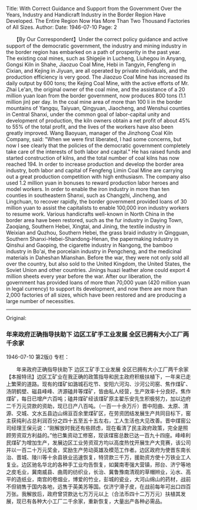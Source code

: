 Title: With Correct Guidance and Support from the Government Over the Years, Industry and Handicraft Industry in the Border Region Have Developed. The Entire Region Now Has More Than Two Thousand Factories of All Sizes.
Author:
Date: 1946-07-10
Page: 2

　　【By Our Correspondent】Under the correct policy guidance and active support of the democratic government, the industry and mining industry in the border region has embarked on a path of prosperity in the past year. The existing coal mines, such as Shigejie in Lucheng, Liuhegou in Anyang, Gongsi Kiln in Shahe, Jiaozuo Coal Mine, Hebi in Tangyin, Fengfeng in Cixian, and Kejing in Jiyuan, are all operated by private individuals, and the production efficiency is very good. The Jiaozuo Coal Mine has increased its daily output by 600 tons; the Kejing Coal Mine, with the active efforts of Mr. Zhai Le'an, the original owner of the coal mine, and the assistance of a 20 million yuan loan from the border government, now produces 800 tons (1.1 million jin) per day. In the coal mine area of more than 100 li in the border mountains of Yangqu, Taiyuan, Qingyuan, Jiaocheng, and Wenshui counties in Central Shanxi, under the common goal of labor-capital unity and development of production, the kiln owners obtain a net profit of about 45% to 55% of the total profit, and the lives of the workers have also been greatly improved. Wang Baoyuan, manager of the Jinzhong Coal Kiln Company, said: "When we were first liberated, I had some concerns, but now I see clearly that the policies of the democratic government completely take care of the interests of both labor and capital." He has raised funds and started construction of kilns, and the total number of coal kilns has now reached 194. In order to increase production and develop the border area industry, both labor and capital of Fengfeng Limin Coal Mine are carrying out a great production competition with high enthusiasm. The company also used 1.2 million yuan in bonuses to reward production labor heroes and model workers. In order to enable the iron industry in more than ten counties in southeastern Shanxi, such as Changzhi, Jincheng, and Lingchuan, to recover rapidly, the border government provided loans of 30 million yuan to assist the capitalists to enable 100,000 iron industry workers to resume work. Various handicrafts well-known in North China in the border area have been restored, such as the fur industry in Daying Town, Zaoqiang, Southern Hebei, Xingtai, and Jining, the textile industry in Weixian and Quzhou, Southern Hebei, the grass braid industry in Qingguan, Southern Shanxi-Hebei-Shandong-Henan, the papermaking industry in Qinshui and Gaoping, the cigarette industry in Nangong, the bamboo industry in Bo'ai, the porcelain industry in Pengcheng, and the medicinal materials in Daheshan Mianshan. Before the war, they were not only sold all over the country, but also sold to the United Kingdom, the United States, the Soviet Union and other countries. Jinings huazi leather alone could export 4 million sheets every year before the war. After our liberation, the government has provided loans of more than 70,000 yuan (420 million yuan in legal currency) to support its development, and now there are more than 2,000 factories of all sizes, which have been restored and are producing a large number of necessities.



<hr /> 

Original: 


### 年来政府正确指导扶助下  边区工矿手工业发展  全区已拥有大小工厂两千余家

1946-07-10
第2版()
专栏：

　　年来政府正确指导扶助下
    边区工矿手工业发展
    全区已拥有大小工厂两千余家
    【本报特讯】边区工矿业在我正确的政策指导和民主政府积极扶植下，一年来已走上繁荣的道路。现有的煤矿如潞城石圪节、安阳六河沟、沙河公司窑、焦作煤矿、汤阴鹤壁、磁县峰峰、济源磕井等煤矿，皆由私人经营，生产效率十分良好。焦作煤矿，每日已增产六百吨；磕井煤矿经该煤矿原主翟乐安先生积极努力，加以边府二千万元贷款的资助，现已日产八百吨。（一百一十余万斤）晋中阳曲、太原、清源、交城、文水五县边山绵亘百余里煤矿区，在劳资团结发展生产共同目标下，窑主获纯利占总利润百分之四十五至五十五左右，工人生活也大见改善。晋中煤窑公司经理王保元说：“刚解放时我还有些顾虑，现在看清了民主政府政策，完全是照顾劳资双方利益的。”他已集资动工修窑，现该煤窑总数已达一百九十四座。峰峰利民煤矿为增加生产，发展边区工业劳资双方均以高度热忱开展生产大竞赛，该公司并以一百二十万元奖金，奖励生产劳动英雄及模范工作者。边区政府为使晋东南长治、晋城、陵川等十余县铁业迅速恢复，特贷款三千万，援助资方使十万铁业工人复业。边区驰名华北的各种手工业均告恢复，如冀南枣强大营镇，邢台、济宁等地之皮毛业，冀南威县、曲周的纺织业，长治、冀鲁豫南清观的草帽辫业，沁水、高平的造纸业，南宫的卷烟业，博爱的竹业，彭城的瓷业，大河山绵山的药材，战前不但销售于国内各地，远售于英美苏等国。仅济宁滑子皮，在战前每年可出口四百万张。我解放后，政府曾贷款达七万万元以上（合法币四十二万万元）扶植其发展，现已有各种大小工厂二千余家，重新恢复，大量出产各种必需品。
